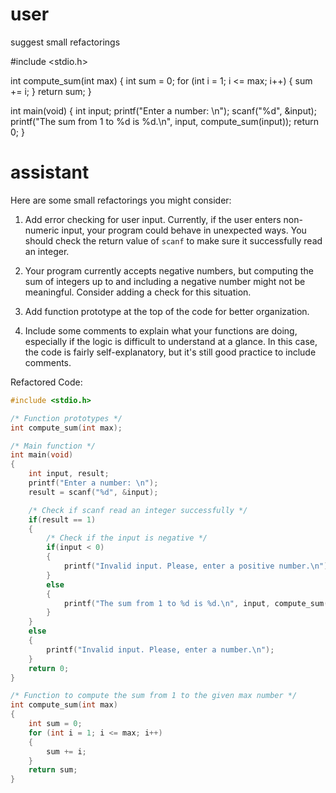 # user

suggest small refactorings

#include <stdio.h>

int compute_sum(int max)
{
    int sum = 0;
    for (int i = 1; i <= max; i++)
    {
        sum += i;
    }
    return sum;
}

int main(void)
{
    int input;
    printf("Enter a number: \n");
    scanf("%d", &input);
    printf("The sum from 1 to %d is %d.\n", input, compute_sum(input));
    return 0;
}


# assistant

Here are some small refactorings you might consider:

1. Add error checking for user input. Currently, if the user enters non-numeric input, your program could behave in unexpected ways. You should check the return value of `scanf` to make sure it successfully read an integer.

2. Your program currently accepts negative numbers, but computing the sum of integers up to and including a negative number might not be meaningful. Consider adding a check for this situation.

3. Add function prototype at the top of the code for better organization.

4. Include some comments to explain what your functions are doing, especially if the logic is difficult to understand at a glance. In this case, the code is fairly self-explanatory, but it's still good practice to include comments.

Refactored Code:

```c
#include <stdio.h>

/* Function prototypes */
int compute_sum(int max);

/* Main function */
int main(void)
{
    int input, result;
    printf("Enter a number: \n");
    result = scanf("%d", &input);

    /* Check if scanf read an integer successfully */
    if(result == 1)
    {
        /* Check if the input is negative */
        if(input < 0)
        {
            printf("Invalid input. Please, enter a positive number.\n");
        }
        else
        {
            printf("The sum from 1 to %d is %d.\n", input, compute_sum(input));
        }
    }
    else
    {
        printf("Invalid input. Please, enter a number.\n");
    }
    return 0;
}

/* Function to compute the sum from 1 to the given max number */
int compute_sum(int max)
{
    int sum = 0;
    for (int i = 1; i <= max; i++)
    {
        sum += i;
    }
    return sum;
}
```


